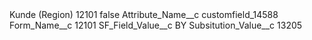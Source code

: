 <?xml version="1.0" encoding="UTF-8"?>
<CustomMetadata xmlns="http://soap.sforce.com/2006/04/metadata" xmlns:xsi="http://www.w3.org/2001/XMLSchema-instance" xmlns:xsd="http://www.w3.org/2001/XMLSchema">
    <label>Kunde (Region) 12101</label>
    <protected>false</protected>
    <values>
        <field>Attribute_Name__c</field>
        <value xsi:type="xsd:string">customfield_14588</value>
    </values>
    <values>
        <field>Form_Name__c</field>
        <value xsi:type="xsd:string">12101</value>
    </values>
    <values>
        <field>SF_Field_Value__c</field>
        <value xsi:type="xsd:string">BY</value>
    </values>
    <values>
        <field>Subsitution_Value__c</field>
        <value xsi:type="xsd:string">13205</value>
    </values>
</CustomMetadata>
